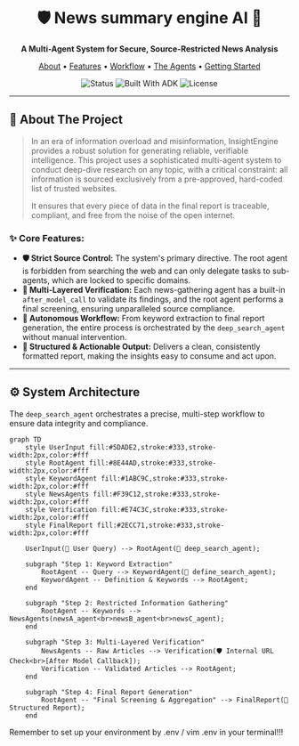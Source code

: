 <div align="center">

# 🛡️ News summary engine AI 🔎

**A Multi-Agent System for Secure, Source-Restricted News Analysis**

</div>

<p align="center">
  <a href="#-about-the-project">About</a> •
  <a href="#-core-features">Features</a> •
  <a href="#-system-architecture">Workflow</a> •
  <a href="#-the-agent-team">The Agents</a> •
  <a href="#-getting-started">Getting Started</a>
</p>

<p align="center">
    <img src="https://img.shields.io/badge/status-active-success" alt="Status">
    <img src="https://img.shields.io/badge/built%20with-ADK%20&%20Agents-blueviolet" alt="Built With ADK">
    <img src="https://img.shields.io/badge/license-MIT-brightgreen" alt="License">
</p>

---

## 🎯 About The Project

> In an era of information overload and misinformation, InsightEngine provides a robust solution for generating reliable, verifiable intelligence. This project uses a sophisticated multi-agent system to conduct deep-dive research on any topic, with a critical constraint: all information is sourced exclusively from a pre-approved, hard-coded list of trusted websites.
>
> It ensures that every piece of data in the final report is traceable, compliant, and free from the noise of the open internet.

### ✨ Core Features:

-   **🛡️ Strict Source Control:** The system's primary directive. The root agent is forbidden from searching the web and can only delegate tasks to sub-agents, which are locked to specific domains.
-   **🔎 Multi-Layered Verification:** Each news-gathering agent has a built-in `after_model_call` to validate its findings, and the root agent performs a final screening, ensuring unparalleled source compliance.
-   **🤖 Autonomous Workflow:** From keyword extraction to final report generation, the entire process is orchestrated by the `deep_search_agent` without manual intervention.
-   **📄 Structured & Actionable Output:** Delivers a clean, consistently formatted report, making the insights easy to consume and act upon.

---

## ⚙️ System Architecture
<a name="-system-architecture"></a>

The `deep_search_agent` orchestrates a precise, multi-step workflow to ensure data integrity and compliance.

```mermaid
graph TD
    style UserInput fill:#5DADE2,stroke:#333,stroke-width:2px,color:#fff
    style RootAgent fill:#8E44AD,stroke:#333,stroke-width:2px,color:#fff
    style KeywordAgent fill:#1ABC9C,stroke:#333,stroke-width:2px,color:#fff
    style NewsAgents fill:#F39C12,stroke:#333,stroke-width:2px,color:#fff
    style Verification fill:#E74C3C,stroke:#333,stroke-width:2px,color:#fff
    style FinalReport fill:#2ECC71,stroke:#333,stroke-width:2px,color:#fff

    UserInput(👤 User Query) --> RootAgent(🤖 deep_search_agent);

    subgraph "Step 1: Keyword Extraction"
        RootAgent -- Query --> KeywordAgent(🔎 define_search_agent);
        KeywordAgent -- Definition & Keywords --> RootAgent;
    end

    subgraph "Step 2: Restricted Information Gathering"
        RootAgent -- Keywords --> NewsAgents(newsA_agent<br>newsB_agent<br>newsC_agent);
    end

    subgraph "Step 3: Multi-Layered Verification"
        NewsAgents -- Raw Articles --> Verification(🛡️ Internal URL Check<br>[After Model Callback]);
        Verification -- Validated Articles --> RootAgent;
    end
    
    subgraph "Step 4: Final Report Generation"
        RootAgent -- "Final Screening & Aggregation" --> FinalReport(📄 Structured Report);
    end

```
Remember to set up your environment by .env / vim .env in your terminal!!!

